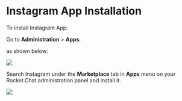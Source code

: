 # Instagram App Installation

To install Instagram App:

Go to **Administration** > **Apps**.

as shown below:

![](<../../../../.gitbook/assets/2021-11-20\_23-29-48 (1).png>)

Search Instagram under the **Marketplace** tab in **Apps** menu on your Rocket.Chat administration panel and install it.&#x20;

![](<../../../../.gitbook/assets/2021-12-31\_17-19-27 (1).png>)
